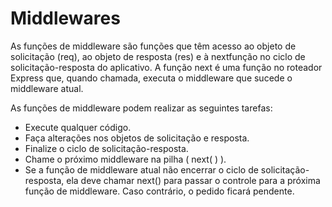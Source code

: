 # Middlewares

As funções de middleware são funções que têm acesso ao objeto de solicitação
(req), ao objeto de resposta (res) e à nextfunção no ciclo de
solicitação-resposta do aplicativo. A função next é uma função no roteador
Express que, quando chamada, executa o middleware que sucede o middleware atual.

As funções de middleware podem realizar as seguintes tarefas:

* Execute qualquer código.
* Faça alterações nos objetos de solicitação e resposta.
* Finalize o ciclo de solicitação-resposta.
* Chame o próximo middleware na pilha ( next( ) ).
* Se a função de middleware atual não encerrar o ciclo de solicitação-resposta,
ela deve chamar next() para passar o controle para a próxima função de
middleware. Caso contrário, o pedido ficará pendente. 